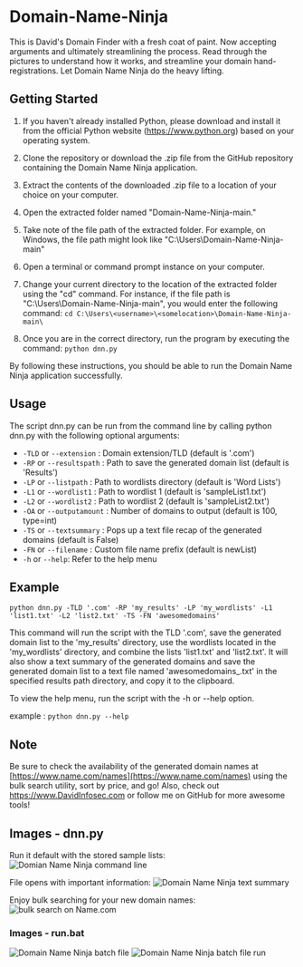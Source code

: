 # Domain-Name-Ninja

This is David's Domain Finder with a fresh coat of paint. Now accepting arguments and ultimately streamlining the process. Read through the pictures to understand how it works, and streamline your domain hand-registrations. Let Domain Name Ninja do the heavy lifting.

## Getting Started
1. If you haven't already installed Python, please download and install it from the official Python website (https://www.python.org) based on your operating system.
2. Clone the repository or download the .zip file from the GitHub repository containing the Domain Name Ninja application.
3. Extract the contents of the downloaded .zip file to a location of your choice on your computer.
4. Open the extracted folder named "Domain-Name-Ninja-main."
5. Take note of the file path of the extracted folder. For example, on Windows, the file path might look like "C:\Users<username><somelocation>\Domain-Name-Ninja-main"
6. Open a terminal or command prompt instance on your computer.
7. Change your current directory to the location of the extracted folder using the "cd" command. For instance, if the file path is "C:\Users<username><somelocation>\Domain-Name-Ninja-main", you would enter the following command:
  ``cd C:\Users\<username>\<somelocation>\Domain-Name-Ninja-main\``
  
8. Once you are in the correct directory, run the program by executing the command:
  ``python dnn.py``

By following these instructions, you should be able to run the Domain Name Ninja application successfully.

  
## Usage

The script dnn.py can be run from the command line by calling python dnn.py with the following optional arguments:
-   `-TLD` or `--extension` : Domain extension/TLD (default is '.com')
-   `-RP` or `--resultspath` : Path to save the generated domain list (default is 'Results')
-   `-LP` or `--listpath` : Path to wordlists directory (default is 'Word Lists')
-   `-L1` or `--wordlist1` : Path to wordlist 1 (default is 'sampleList1.txt')
-   `-L2` or `--wordlist2` : Path to wordlist 2 (default is 'sampleList2.txt')
-   `-OA` or `--outputamount` : Number of domains to output (default is 100, type=int)
-   `-TS` or `--textsummary` : Pops up a text file recap of the generated domains (default is False)
-   `-FN` or `--filename` : Custom file name prefix (default is newList)
-   `-h` or `--help`: Refer to the help menu

## Example

`python dnn.py -TLD '.com' -RP 'my_results' -LP 'my_wordlists' -L1 'list1.txt' -L2 'list2.txt' -TS -FN 'awesomedomains'
`

This command will run the script with the TLD '.com', save the generated domain list to the 'my_results' directory, use the wordlists located in the 'my_wordlists' directory, and combine the lists 'list1.txt' and 'list2.txt'. It will also show a text summary of the generated domains and save the generated domain list to a text file named 'awesomedomains_<current date and time>.txt' in the specified results path directory, and copy it to the clipboard.

To view the help menu, run the script with the -h or --help option.

example : `python dnn.py --help`


## Note

Be sure to check the availability of the generated domain names at [https://www.name.com/names](https://www.name.com/names) using the bulk search utility, sort by price, and go! Also, check out https://www.DavidInfosec.com or follow me on GitHub for more awesome tools!


## Images - dnn.py
Run it default with the stored sample lists:
![Domian Name Ninja command line](https://i.imgur.com/SdRwTla.png)

File opens with important information:
![Domain Name Ninja text summary](https://i.imgur.com/UIaBp83.png)

Enjoy bulk searching for your new domain names:
![bulk search on Name.com](https://i.imgur.com/cWZLqj7.png)

### Images - run.bat
![Domain Name Ninja batch file](https://i.imgur.com/vA9Hpy2.png)
![Domain Name Ninja batch file run](https://i.imgur.com/rTeSgS5.png)

